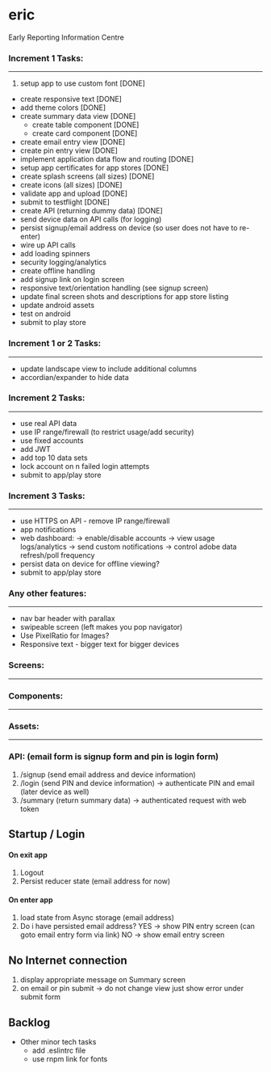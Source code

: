 # eric
Early Reporting Information Centre

### Increment 1 Tasks:
---
1. setup app to use custom font [DONE]
* create responsive text [DONE]
* add theme colors [DONE]
* create summary data view [DONE]
  * create table component [DONE]
  * create card component [DONE]
* create email entry view [DONE]
* create pin entry view [DONE]
* implement application data flow and routing [DONE]
* setup app certificates for app stores [DONE]
* create splash screens (all sizes) [DONE]
* create icons (all sizes) [DONE]
* validate app and upload [DONE]
* submit to testflight [DONE]
* create API (returning dummy data) [DONE]
* send device data on API calls (for logging)
* persist signup/email address on device (so user does not have to re-enter)
* wire up API calls
* add loading spinners
* security logging/analytics
* create offline handling
* add signup link on login screen
* responsive text/orientation handling (see signup screen)
* update final screen shots and descriptions for app store listing
* update android assets
* test on android
* submit to play store

### Increment 1 or 2 Tasks:
---
* update landscape view to include additional columns
* accordian/expander to hide data

### Increment 2 Tasks:
---
* use real API data
* use IP range/firewall (to restrict usage/add security)
* use fixed accounts
* add JWT
* add top 10 data sets
* lock account on n failed login attempts
* submit to app/play store

### Increment 3 Tasks:
---
* use HTTPS on API - remove IP range/firewall
* app notifications
* web dashboard:
  -> enable/disable accounts
  -> view usage logs/analytics
  -> send custom notifications
  -> control adobe data refresh/poll frequency
* persist data on device for offline viewing?
* submit to app/play store

### Any other features:
---
* nav bar header with parallax
* swipeable screen (left makes you pop navigator)
* Use PixelRatio for Images?
* Responsive text - bigger text for bigger devices

### Screens:
---

### Components:
---

### Assets:
---

### API: (email form is signup form and pin is login form)
1. /signup (send email address and device information)
2. /login (send PIN and device information) -> authenticate PIN and email (later device as well)
3. /summary (return summary data) -> authenticated request with web token

## Startup / Login

#### On exit app
1. Logout
2. Persist reducer state (email address for now)
#### On enter app
1. load state from Async storage (email address)
2. Do i have persisted email address?
  YES -> show PIN entry screen (can goto email entry form via link)
  NO -> show email entry screen

## No Internet connection
1. display appropriate message on Summary screen
2. on email or pin submit -> do not change view just show error under submit form

## Backlog

* Other minor tech tasks
  * add .eslintrc file
  * use rnpm link for fonts

